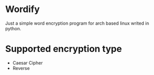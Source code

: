 # Wordify
Just a simple word encryption program for arch based linux writed in python.

# Supported encryption type
- Caesar Cipher
- Reverse